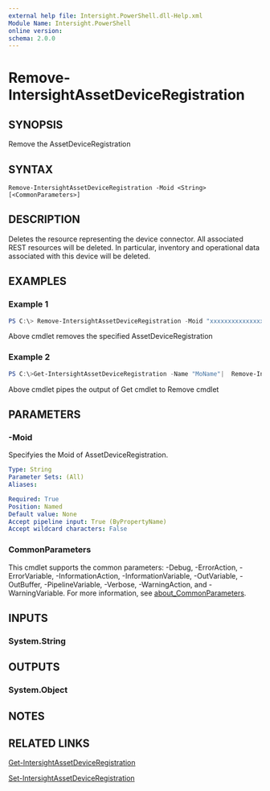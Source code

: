 ```yaml
---
external help file: Intersight.PowerShell.dll-Help.xml
Module Name: Intersight.PowerShell
online version:
schema: 2.0.0
---
```


# Remove-IntersightAssetDeviceRegistration

## SYNOPSIS
Remove the AssetDeviceRegistration

## SYNTAX

```
Remove-IntersightAssetDeviceRegistration -Moid <String> [<CommonParameters>]
```

## DESCRIPTION
Deletes the resource representing the device connector. All associated REST resources will be deleted. In particular, inventory and operational data associated with this device will be deleted.

## EXAMPLES

### Example 1
```powershell
PS C:\> Remove-IntersightAssetDeviceRegistration -Moid "xxxxxxxxxxxxxxxxxxxxxxxxxxx"
```
Above cmdlet removes the specified AssetDeviceRegistration 

### Example 2
```powershell
PS C:\>Get-IntersightAssetDeviceRegistration -Name "MoName"|  Remove-IntersightAssetDeviceRegistration
```
Above cmdlet pipes the output of Get cmdlet to Remove cmdlet

## PARAMETERS

### -Moid
Specifyies the Moid of AssetDeviceRegistration.

```yaml
Type: String
Parameter Sets: (All)
Aliases:

Required: True
Position: Named
Default value: None
Accept pipeline input: True (ByPropertyName)
Accept wildcard characters: False
```

### CommonParameters
This cmdlet supports the common parameters: -Debug, -ErrorAction, -ErrorVariable, -InformationAction, -InformationVariable, -OutVariable, -OutBuffer, -PipelineVariable, -Verbose, -WarningAction, and -WarningVariable. For more information, see [about_CommonParameters](http://go.microsoft.com/fwlink/?LinkID=113216).

## INPUTS

### System.String

## OUTPUTS

### System.Object
## NOTES

## RELATED LINKS

[Get-IntersightAssetDeviceRegistration](./Get-IntersightAssetDeviceRegistration.md)

[Set-IntersightAssetDeviceRegistration](./Set-IntersightAssetDeviceRegistration.md)

